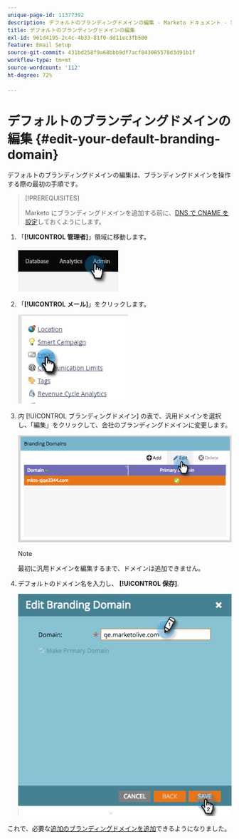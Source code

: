 ```yaml
---
unique-page-id: 11377392
description: デフォルトのブランディングドメインの編集 - Marketo ドキュメント - 製品ドキュメント
title: デフォルトのブランディングドメインの編集
exl-id: 961d4195-2c4c-4b33-81f0-dd11ec3fb500
feature: Email Setup
source-git-commit: 431bd258f9a68bbb9df7acf043085578d3d91b1f
workflow-type: tm+mt
source-wordcount: '112'
ht-degree: 72%

---
```


# デフォルトのブランディングドメインの編集 {#edit-your-default-branding-domain}

デフォルトのブランディングドメインの編集は、ブランディングドメインを操作する際の最初の手順です。

>[!PREREQUISITES]
>
>Marketo にブランディングドメインを追加する前に、[DNS で CNAME を設定](/help/marketo/getting-started/setup/configure-protocols-for-marketo.md)しておくようにします。

1. 「**[!UICONTROL 管理者]**」領域に移動します。

   ![](assets/edit-your-default-branding-domain-1.png)

1. 「**[!UICONTROL メール]**」をクリックします。

   ![](assets/edit-your-default-branding-domain-2.png)

1. 内 [!UICONTROL ブランディングドメイン] の表で、汎用ドメインを選択し、「編集」をクリックして、会社のブランディングドメインに変更します。

   ![](assets/edit-your-default-branding-domain-3.png)

   >[!NOTE]
   >
   >最初に汎用ドメインを編集するまで、ドメインは追加できません。

1. デフォルトのドメイン名を入力し、 **[!UICONTROL 保存]**.

   ![](assets/edit-your-default-branding-domain-4.png)

これで、必要な[追加のブランディングドメインを追加](/help/marketo/product-docs/administration/email-setup/add-multiple-branding-domains/add-an-additional-branding-domain.md)できるようになりました。
